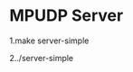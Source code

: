 <!--
 * @Author: jerry-fly 20210720194@fudan.edu.cn
 * @Date: 2023-03-30 23:02:41
 * @LastEditors: jerry-fly 20210720194@fudan.edu.cn
 * @LastEditTime: 2023-03-31 14:20:43
 * @FilePath: /reliable_UDP/README.md
 * @Description: 
 * 
 * Copyright (c) 2023 by ${git_name_email}, All Rights Reserved. 
-->
# MPUDP Server

1.make server-simple

2../server-simple
